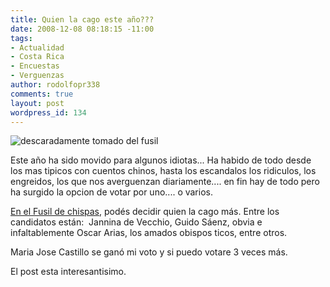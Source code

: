 ```yaml
---
title: Quien la cago este año???
date: 2008-12-08 08:18:15 -11:00
tags:
- Actualidad
- Costa Rica
- Encuestas
- Verguenzas
author: rodolfopr338
comments: true
layout: post
wordpress_id: 134
---
```


<!-- more -->

![descaradamente tomado del fusil](http://sinjeta.files.wordpress.com/2008/12/antip1.jpg)

Este año ha sido movido para algunos idiotas...
Ha habido de todo desde los mas tipicos con cuentos chinos, hasta los escandalos los ridiculos, los engreidos, los que nos averguenzan diariamente.... en fin hay de todo pero ha surgido la opcion de votar por uno.... o varios.

[En el Fusil de chispas](http://www.fusildechispas.com/2008/12/07/se-busca-anti-personaje-del-ano-2008/), podés decidir quien la cago más.
Entre los candidatos están:  Jannina de Vecchio, Guido Sáenz, obvia e infaltablemente Oscar Arias, los amados obispos ticos, entre otros.

Maria Jose Castillo se ganó mi voto y si puedo votare 3 veces más.

El post esta interesantisimo.
